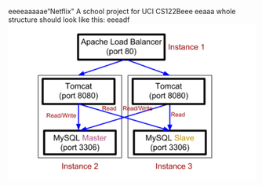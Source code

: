 eeeeaaaaae“Netflix"
A school project for UCI CS122Beee
eeaaa
whole structure should look like this:
eeeadf
![image](https://github.com/cxk123/-Netflix-CS122B/blob/master/images/struture.PNG)
